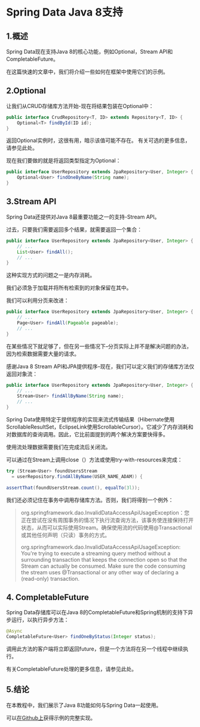 # Spring Data Java 8支持

## 1.概述
Spring Data现在支持Java 8的核心功能，例如Optional，Stream API和CompletableFuture。

在这篇快速的文章中，我们将介绍一些如何在框架中使用它们的示例。

## 2.Optional
让我们从CRUD存储库方法开始-现在将结果包装在Optional中：

```java
public interface CrudRepository<T, ID> extends Repository<T, ID> {    
    Optional<T> findById(ID id);    
}
```

返回Optional实例时，这很有用，暗示该值可能不存在。 有关可选的更多信息，请参见此处。

现在我们要做的就是将返回类型指定为Optional：

```java
public interface UserRepository extends JpaRepository<User, Integer> {     
    Optional<User> findOneByName(String name);  
}
```

## 3.Stream API
Spring Data还提供对Java 8最重要功能之一的支持-Stream API。

过去，只要我们需要返回多个结果，就需要返回一个集合：

```java
public interface UserRepository extends JpaRepository<User, Integer> {
    // ...
    List<User> findAll();
    // ...
}
```

这种实现方式的问题之一是内存消耗。

我们必须急于加载并将所有检索到的对象保留在其中。

我们可以利用分页来改进：

```java
public interface UserRepository extends JpaRepository<User, Integer> {
    // ...
    Page<User> findAll(Pageable pageable);
    // ...
}
```

在某些情况下就足够了，但在另一些情况下–分页实际上并不是解决问题的办法，因为检索数据需要大量的请求。

感谢Java 8 Stream API和JPA提供程序–现在，我们可以定义我们的存储库方法仅返回对象流：

```java
public interface UserRepository extends JpaRepository<User, Integer> {
    // ...
    Stream<User> findAllByName(String name);
    // ...
}
```

Spring Data使用特定于提供程序的实现来流式传输结果（Hibernate使用ScrollableResultSet，EclipseLink使用ScrollableCursor）。它减少了内存消耗和对数据库的查询调用。因此，它比前面提到的两个解决方案要快得多。

使用流处理数据需要我们在完成流后关闭流。


可以通过在Stream上调用close（）方法或使用try-with-resources来完成：

```java
try (Stream<User> foundUsersStream 
  = userRepository.findAllByName(USER_NAME_ADAM)) {
  
assertThat(foundUsersStream.count(), equalTo(3l));
```

我们还必须记住在事务中调用存储库方法。否则，我们将得到一个例外：

> org.springframework.dao.InvalidDataAccessApiUsageException：您正在尝试在没有周围事务的情况下执行流查询方法，该事务使连接保持打开状态，从而可以实际使用Stream。确保使用流的代码使用@Transactional或其他任何声明（只读）事务的方式。
>
> org.springframework.dao.InvalidDataAccessApiUsageException: You're trying to execute a streaming query method without a surrounding transaction that keeps the connection open so that the Stream can actually be consumed. Make sure the code consuming the stream uses @Transactional or any other way of declaring a (read-only) transaction.

## 4. CompletableFuture
Spring Data存储库可以在Java 8的CompletableFuture和Spring机制的支持下异步运行，以执行异步方法：

```java
@Async
CompletableFuture<User> findOneByStatus(Integer status);
```

调用此方法的客户端将立即返回future，但是一个方法将在另一个线程中继续执行。

有关CompletableFuture处理的更多信息，请参见此处。

## 5.结论
在本教程中，我们展示了Java 8功能如何与Spring Data一起使用。

可以[在Github上](https://github.com/tomlxq/tutorials/tree/master/persistence-modules/spring-data-jpa)获得示例的完整实现。
